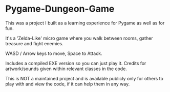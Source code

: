 # Pygame-Dungeon-Game

This was a project I built as a learning experience for Pygame as well as for fun.

It's a 'Zelda-Like' micro game where you walk between rooms, gather treasure and fight enemies.

WASD / Arrow keys to move, Space to Attack.

Includes a compiled EXE version so you can just play it. Credits for artwork/sounds given within relevant classes in the code.


This is NOT a maintained project and is available publicly only for others to play with and view the code, if it can help them in any way.
